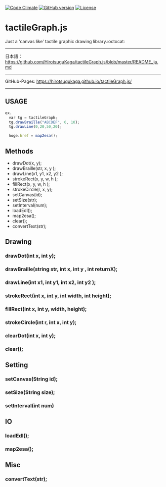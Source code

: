 [![Code Climate](https://codeclimate.com/github/HirotsuguKaga/Braille.js/badges/gpa.svg)](https://codeclimate.com/github/HirotsuguKaga/Braille.js)
[![GitHub version](https://badge.fury.io/gh/HirotsuguKaga%2FtactileGraph.js.svg)](https://badge.fury.io/gh/HirotsuguKaga%2FtactileGraph.js)
[![License](https://img.shields.io/cocoapods/l/SAHistoryNavigationViewController.svg?style=flat)](http://cocoapods.org/pods/SAHistoryNavigationViewController)

# tactileGraph.js
Just a 'canvas like' tactile graphic drawing library.:octocat:
  
***
  日本語：https://github.com/HirotsuguKaga/tactileGraph.js/blob/master/README_ja.md
***
GitHub-Pages: https://hirotsugukaga.github.io/tactileGraph.js/
***

## USAGE
```javascript
ex.
　var tg = tactileGraph;
　tg.drawBraille("ABCDEF", 0, 10);
　tg.drawLine(0,20,50,20);

　hoge.href = map2esa();
```

   
## Methods
* drawDot(x, y);
* drawBraille(str, x, y );
* drawLine(x1, y1, x2, y2 );
* strokeRect(x, y, w, h );
* fillRect(x, y, w, h );
* strokeCircle(r, x, y);
* setCanvas(id);
* setSize(str);
* setInterval(num);
* loadEdl();
* map2esa();
* clear();
* convertText(str);
  
  

## Drawing
### drawDot(int x, int y);
  
### drawBraille(string str, int x, int y , int returnX);
  
### drawLine(int x1, int y1, int x2, int y2 );
  
### strokeRect(int x, int y, int width, int height);
  
### fillRect(int x, int y, width, height);
  
### strokeCircle(int r, int x, int y);

### clearDot(int x, int y);

### clear();
 

## Setting
### setCanvas(String id);
  
### setSize(String size);
  
### setInterval(int num)
  
## IO
### loadEdl();
  
### map2esa();
  
## Misc
### convertText(str);
